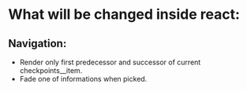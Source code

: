 # What will be changed inside react:

## Navigation:
 * Render only first predecessor and successor of current checkpoints__item.
 * Fade one of informations when picked.